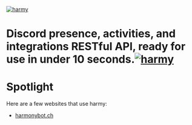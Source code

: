 [![harmy](https://harmy.gg/HarmySVGREADME.svg)](https://harmy.gg/)
#  Discord presence, activities, and integrations RESTful API, ready for use in under 10 seconds.[![harmy](https://harmy.gg/apiSVG.svg)](https://harmy.gg/)

# Spotlight
Here are a few websites that use harmy:

- [harmonybot.ch](https://harmonybot.ch/home)
